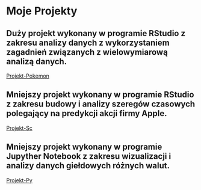 # Moje Projekty
 
## Duży projekt wykonany w programie RStudio z zakresu analizy danych z wykorzystaniem zagadnień związanych z wielowymiarową analizą danych.
 
[Projekt-Pokemon](https://alflermilosz.github.io/Moje-Projekty/Projekt-Pokemony/Projekt.html)

## Mniejszy projekt wykonany w programie RStudio z zakresu budowy i analizy szeregów czasowych polegający na predykcji akcji firmy Apple.

[Projekt-Sc](https://alflermilosz.github.io/Moje-Projekty/Projekt-Szeregi-Czasowe/Projekt.html)

## Mniejszy projekt wykonany w programie Jupyther Notebook z zakresu wizualizacji i analizy danych giełdowych różnych walut.

[Projekt-Py](https://alflermilosz.github.io/Moje-Projekty/Projekt-Python/Projekt-1.html)